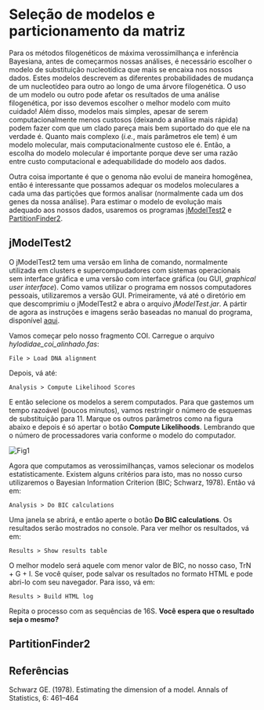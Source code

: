 # Seleção de modelos e particionamento da matriz

Para os métodos filogenéticos de máxima verossimilhança e inferência Bayesiana, antes de começarmos nossas análises, é necessário escolher o modelo de substituição nucleotídica que mais se encaixa nos nossos dados. Estes modelos descrevem as diferentes probabilidades de mudança de um nucleotídeo para outro ao longo de uma árvore filogenética. O uso de um modelo ou outro pode afetar os resultados de uma análise filogenética, por isso devemos escolher o melhor modelo com muito cuidado! Além disso, modelos mais simples, apesar de serem computacionalmente menos custosos (deixando a análise mais rápida) podem fazer com que um clado pareça mais bem suportado do que ele na verdade é. Quanto mais complexo (*i.e.*, mais parâmetros ele tem) é um modelo molecular, mais computacionalmente custoso ele é. Então, a escolha do modelo molecular é importante porque deve ser uma razão entre custo computacional e adequabilidade do modelo aos dados.

Outra coisa importante é que o genoma não evolui de maneira homogênea, então é interessante que possamos adequar os modelos moleculares a cada uma das partições que formos analisar (normalmente cada um dos genes da nossa análise). Para estimar o modelo de evolução mais adequado aos nossos dados, usaremos os programas [jModelTest2](https://github.com/ddarriba/jmodeltest2/releases) e [PartitionFinder2](https://github.com/brettc/partitionfinder/releases/tag/v2.1.1).

## jModelTest2

O jModelTest2 tem uma versão em linha de comando, normalmente utilizada em clusters e supercompudadores com sistemas operacionais sem interface gráfica e uma versão com interface gráfica (ou GUI, *graphical user interface*). Como vamos utilizar o programa em nossos computadores pessoais, utilizaremos a versão GUI. Primeiramente, vá até o diretório em que descomprimiu o jModelTest2 e abra o arquivo *jModelTest.jar*. A pártir de agora as instruções e imagens serão baseadas no manual do programa, disponível [aqui](https://github.com/ddarriba/jmodeltest2/files/157130/manual.pdf).

Vamos começar pelo nosso fragmento COI. Carregue o arquivo *hylodidae_coi_alinhado.fas*:
```
File > Load DNA alignment
```
Depois, vá até:
```
Analysis > Compute Likelihood Scores
```
E então selecione os modelos a serem computados. Para que gastemos um tempo razoável (poucos minutos), vamos restringir o número de esquemas de substituição para 11. Marque os outros parâmetros como na figura abaixo e depois é só apertar o botão **Compute Likelihoods**. Lembrando que o número de processadores varia conforme o modelo do computador.

![Fig1](https://github.com/pedrotaucce/filogenia/blob/master/figures/fig_01_model.png?raw=true)

Agora que computamos as verossimilhanças, vamos selecionar os modelos estatisticamente. Existem alguns critérios para isto, mas no nosso curso utilizaremos o Bayesian Information Criterion (BIC; Schwarz, 1978). Então vá em:
```
Analysis > Do BIC calculations
```
Uma janela se abrirá, e então aperte o botão **Do BIC calculations**. Os resultados serão mostrados no console. Para ver melhor os resultados, vá em:
```
Results > Show results table
```
O melhor modelo será aquele com menor valor de BIC, no nosso caso, TrN + G + I. Se você quiser, pode salvar os resultados no formato HTML e pode abri-lo com seu navegador. Para isso, vá em:
```
Results > Build HTML log
```
Repita o processo com as sequências de 16S. **Você espera que o resultado seja o mesmo?**

## PartitionFinder2


## Referências

Schwarz GE. (1978). Estimating the dimension of a model. Annals of Statistics, 6: 461–464




